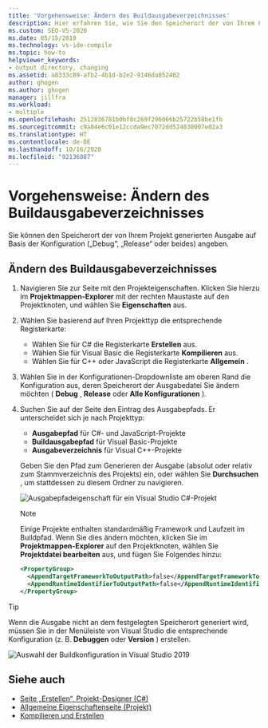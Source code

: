 ```yaml
---
title: 'Vorgehensweise: Ändern des Buildausgabeverzeichnisses'
description: Hier erfahren Sie, wie Sie den Speicherort der von Ihrem Projekt generierten Ausgabe auf Basis der Konfiguration („Debug“, „Release“ oder beides) angeben.
ms.custom: SEO-VS-2020
ms.date: 05/15/2019
ms.technology: vs-ide-compile
ms.topic: how-to
helpviewer_keywords:
- output directory, changing
ms.assetid: a8333c89-afb2-4b1d-b2e2-9146da852402
author: ghogen
ms.author: ghogen
manager: jillfra
ms.workload:
- multiple
ms.openlocfilehash: 2512836781b0bf8c269f296066b25722b58be1fb
ms.sourcegitcommit: c9a84e6c01e12ccda9ec7072dd524830007e02a3
ms.translationtype: HT
ms.contentlocale: de-DE
ms.lasthandoff: 10/16/2020
ms.locfileid: "92136887"
---
```

# <a name="how-to-change-the-build-output-directory"></a>Vorgehensweise: Ändern des Buildausgabeverzeichnisses

Sie können den Speicherort der von Ihrem Projekt generierten Ausgabe auf Basis der Konfiguration („Debug“, „Release“ oder beides) angeben.

## <a name="change-the-build-output-directory"></a>Ändern des Buildausgabeverzeichnisses

1. Navigieren Sie zur Seite mit den Projekteigenschaften. Klicken Sie hierzu im **Projektmappen-Explorer** mit der rechten Maustaste auf den Projektknoten, und wählen Sie **Eigenschaften** aus.

2. Wählen Sie basierend auf Ihren Projekttyp die entsprechende Registerkarte:

   - Wählen Sie für C# die Registerkarte **Erstellen** aus.
   - Wählen Sie für Visual Basic die Registerkarte **Kompilieren** aus.
   - Wählen Sie für C++ oder JavaScript die Registerkarte **Allgemein** .

3. Wählen Sie in der Konfigurationen-Dropdownliste am oberen Rand die Konfiguration aus, deren Speicherort der Ausgabedatei Sie ändern möchten ( **Debug** , **Release** oder **Alle Konfigurationen** ).

4. Suchen Sie auf der Seite den Eintrag des Ausgabepfads. Er unterscheidet sich je nach Projekttyp:

   - **Ausgabepfad** für C#- und JavaScript-Projekte
   - **Buildausgabepfad** für Visual Basic-Projekte
   - **Ausgabeverzeichnis** für Visual C++-Projekte

   Geben Sie den Pfad zum Generieren der Ausgabe (absolut oder relativ zum Stammverzeichnis des Projekts) ein, oder wählen Sie **Durchsuchen** , um stattdessen zu diesem Ordner zu navigieren.

   ![Ausgabepfadeigenschaft für ein Visual Studio C#-Projekt](media/output-path.png)
   
   > [!NOTE]
   > Einige Projekte enthalten standardmäßig Framework und Laufzeit im Buildpfad. Wenn Sie dies ändern möchten, klicken Sie im **Projektmappen-Explorer** auf den Projektknoten, wählen Sie **Projektdatei bearbeiten** aus, und fügen Sie Folgendes hinzu:
   > ```xml
   > <PropertyGroup>
   >   <AppendTargetFrameworkToOutputPath>false</AppendTargetFrameworkToOutputPath>
   >   <AppendRuntimeIdentifierToOutputPath>false</AppendRuntimeIdentifierToOutputPath>
   > </PropertyGroup>
   > ```

> [!TIP]
> Wenn die Ausgabe nicht an dem festgelegten Speicherort generiert wird, müssen Sie in der Menüleiste von Visual Studio die entsprechende Konfiguration (z. B. **Debuggen** oder **Version** ) erstellen.
>
> ![Auswahl der Buildkonfiguration in Visual Studio 2019](media/build-configuration-chooser.png)

## <a name="see-also"></a>Siehe auch

- [Seite „Erstellen“, Projekt-Designer (C#)](../ide/reference/build-page-project-designer-csharp.md)
- [Allgemeine Eigenschaftenseite (Projekt)](/cpp/build/reference/general-property-page-project)
- [Kompilieren und Erstellen](../ide/compiling-and-building-in-visual-studio.md)
